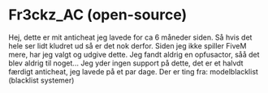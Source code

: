 # Fr3ckz_AC (open-source)

Hej, dette er mit anticheat jeg lavede for ca 6 måneder siden.
Så hvis det hele ser lidt kludret ud så er det nok derfor.
Siden jeg ikke spiller FiveM mere, har jeg valgt og udgive dette.
Jeg fandt aldrig en opfusactor, såå det blev aldrig til noget...
Jeg yder ingen support på dette, det er et halvdt færdigt anticheat, jeg lavede på et par dage.
Der er ting fra:
modelblacklist (blacklist systemer)
